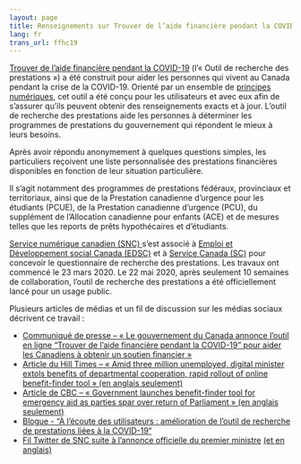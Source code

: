 ```yaml
---
layout: page
title: Renseignements sur Trouver de l’aide financière pendant la COVID-19
lang: fr
trans_url: ffhc19
---
```

[Trouver de l’aide financière pendant la COVID-19](https://covid-prestations.alpha.canada.ca/fr/debut) (l’« Outil de recherche des prestations ») a été construit pour aider les personnes qui vivent au Canada pendant la crise de la COVID-19. Orienté par un ensemble de [principes numériques](https://www.canada.ca/fr/gouvernement/systeme/gouvernement-numerique/normes-numeriques-gouvernement-canada.html), cet outil a été conçu pour les utilisateurs et avec eux afin de s’assurer qu’ils peuvent obtenir des renseignements exacts et à jour. L’outil de recherche des prestations aide les personnes à déterminer les programmes de prestations du gouvernement qui répondent le mieux à leurs besoins.


Après avoir répondu anonymement à quelques questions simples, les particuliers reçoivent une liste personnalisée des prestations financières disponibles en fonction de leur situation particulière.

Il s’agit notamment des programmes de prestations fédéraux, provinciaux et territoriaux, ainsi que de la Prestation canadienne d’urgence pour les étudiants (PCUE), de la Prestation canadienne d’urgence (PCU), du supplément de l’Allocation canadienne pour enfants (ACE) et de mesures telles que les reports de prêts hypothécaires et d’étudiants. 

[Service numérique canadien (SNC) ](https://numerique.canada.ca/) s’est associé à [Emploi et Développement social Canada (EDSC)](https://www.canada.ca/fr/emploi-developpement-social.html) et à [Service Canada (SC)](https://www.canada.ca/fr/emploi-developpement-social/ministere/portefeuille/service-canada.html) pour concevoir le questionnaire de recherche des prestations. Les travaux ont commencé le 23 mars 2020. Le 22 mai 2020, après seulement 10 semaines de collaboration, l’outil de recherche des prestations a été officiellement lancé pour un usage public.

Plusieurs articles de médias et un fil de discussion sur les médias sociaux décrivent ce travail :

* [Communiqué de presse – « Le gouvernement du Canada annonce l’outil en ligne “Trouver de l’aide financière pendant la COVID-19” pour aider les Canadiens à obtenir un soutien financier »](https://www.canada.ca/fr/secretariat-conseil-tresor/nouvelles/2020/05/le-gouvernement-du-canada-lance-loutil-en-ligne-trouver-de-laide-financiere-pendant-la-covid-19--pour-aider-les-canadiens-aobtenir-un-soutien-finan.html)
* [Article du Hill Times – « Amid three million unemployed, digital minister extols benefits of departmental cooperation, rapid rollout of online benefit-finder tool » (en anglais seulement)](https://www.hilltimes.com/2020/06/04/amid-three-million-unemployed-digital-minister-extols-benefits-of-departmental-cooperation-rapid-rollout-of-online-benefit-finder-tool/251465?utm_source=Subscriber+-++Hill+Times+Publishing&utm_campaign=5732f84b1c-EMAIL_CAMPAIGN_2020_06_05_10_00&utm_medium=email&utm_term=0_8edecd9364-5732f84b1c-91422728&mc_cid=5732f84b1c&mc_eid=262507f43d)
* [Article de CBC – « Government launches benefit-finder tool for emergency aid as parties spar over return of Parliament » (en anglais seulement)](https://www.cbc.ca/news/politics/benefits-aid-covid19-parliament-house-1.5580106)
* [Blogue - “À l’écoute des utilisateurs : amélioration de l’outil de recherche de prestations liées à la COVID-19“](https://numerique.canada.ca/2020/07/06/%C3%A0-l%C3%A9coute-des-utilisateurs-am%C3%A9lioration-de-loutil-de-recherche-de-prestations-li%C3%A9es-%C3%A0-la-covid-19/)
* [Fil Twitter de SNC suite à l’annonce officielle du premier ministre](https://twitter.com/SNC_GC/status/1263859639483092992) [(et en anglais)](https://twitter.com/CDS_GC/status/1263857242199265280)